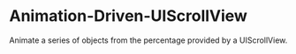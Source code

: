 # Animation-Driven-UIScrollView
Animate a series of objects from the percentage provided by a UIScrollView.
